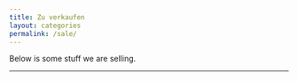 ```yaml
---
title: Zu verkaufen
layout: categories
permalink: /sale/
---
```


Below is some stuff we are selling.

<hr>
